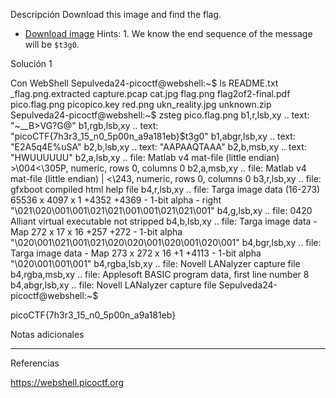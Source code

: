 Descripción
Download this image and find the flag.

- [Download image](https://artifacts.picoctf.net/c/217/pico.flag.png)
Hints:
1.⁠ ⁠We know the end sequence of the message will be `$t3g0`.


Solución 1

Con WebShell
Sepulveda24-picoctf@webshell:~$ ls
README.txt  _flag.png.extracted  capture.pcap  cat.jpg  flag.png  flag2of2-final.pdf  pico.flag.png  picopico.key  red.png  ukn_reality.jpg  unknown.zip
Sepulveda24-picoctf@webshell:~$ zsteg pico.flag.png 
b1,r,lsb,xy         .. text: "~__B>VG?G@"
b1,rgb,lsb,xy       .. text: "picoCTF{7h3r3_15_n0_5p00n_a9a181eb}$t3g0"
b1,abgr,lsb,xy      .. text: "E2A5q4E%uSA"
b2,b,lsb,xy         .. text: "AAPAAQTAAA"
b2,b,msb,xy         .. text: "HWUUUUUU"
b2,a,lsb,xy         .. file: Matlab v4 mat-file (little endian) >\004<\305P, numeric, rows 0, columns 0
b2,a,msb,xy         .. file: Matlab v4 mat-file (little endian) | <\243, numeric, rows 0, columns 0
b3,r,lsb,xy         .. file: gfxboot compiled html help file
b4,r,lsb,xy         .. file: Targa image data (16-273) 65536 x 4097 x 1 +4352 +4369 - 1-bit alpha - right "\021\020\001\001\021\021\001\001\021\021\001"
b4,g,lsb,xy         .. file: 0420 Alliant virtual executable not stripped
b4,b,lsb,xy         .. file: Targa image data - Map 272 x 17 x 16 +257 +272 - 1-bit alpha "\020\001\021\001\021\020\020\001\020\001\020\001"
b4,bgr,lsb,xy       .. file: Targa image data - Map 273 x 272 x 16 +1 +4113 - 1-bit alpha "\020\001\001\001"
b4,rgba,lsb,xy      .. file: Novell LANalyzer capture file
b4,rgba,msb,xy      .. file: Applesoft BASIC program data, first line number 8
b4,abgr,lsb,xy      .. file: Novell LANalyzer capture file
Sepulveda24-picoctf@webshell:~$ 



picoCTF{7h3r3_15_n0_5p00n_a9a181eb}

Notas adicionales

--------------------


Referencias

https://webshell.picoctf.org